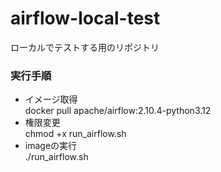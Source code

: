 # airflow-local-test
ローカルでテストする用のリポジトリ  

### 実行手順

- イメージ取得  
docker pull apache/airflow:2.10.4-python3.12
- 権限変更  
chmod +x run_airflow.sh
- imageの実行  
./run_airflow.sh